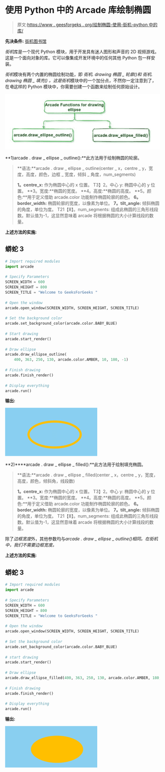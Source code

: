 # 使用 Python 中的 Arcade 库绘制椭圆

> 原文:[https://www . geesforgeks . org/绘制椭圆-使用-街机-python 中的库/](https://www.geeksforgeeks.org/draw-an-ellipse-using-arcade-library-in-python/)

**先决条件:** [街机图书馆](https://www.geeksforgeeks.org/arcade-library-in-python/)

*街机*库是一个现代 Python 模块，用于开发具有迷人图形和声音的 2D 视频游戏。这是一个面向对象的库。它可以像集成开发环境中的任何其他 Python 包一样安装。

*街机*模块有两个内置的椭圆绘制功能，即 *街机. drawing 椭圆 _ 轮廓()*和  街机. drawing 椭圆 _ 填充() 。这是*街机*模块中的一个加分点，不然你一定注意到了，在*龟*这样的 Python 模块中，你需要创建一个函数来绘制任何原始设计。

![](img/8973513a46134e9d029dec5bd3624c20.png)

**1)arcade . draw _ ellipse _ outline():**此方法用于绘制椭圆的轮廓。

> **语法:**arcade . draw _ ellipse _ outline(center _ x，centre _ y，宽度，高度，颜色，边框 _ 宽度，倾斜 _ 角度，num_segments)
> 
> **1。centre_x:** 作为椭圆中心的 x 位置。
> T3】2。中心 y: 椭圆中心的 y 位置。
> **3。宽度:**椭圆的宽度。
> **4。高度:**椭圆的高度。
> **5。颜色:**用于定义借助 arcade.color 功能制作椭圆轮廓的颜色。
> **6。border_width:** 椭圆轮廓的宽度，以像素为单位。
> **7。tilt_angle:** 倾斜椭圆的角度，单位为度。
> T21【8】。num_segments: 组成此椭圆的三角形线段数。默认值为-1，这显然意味着 arcade 将根据椭圆的大小计算线段的数量。

**上述方法的实施:**

## 蟒蛇 3

```py
# Import required modules
import arcade

# Specify Parameters
SCREEN_WIDTH = 600
SCREEN_HEIGHT = 800
SCREEN_TITLE = "Welcome to GeeksForGeeks "

# Open the window
arcade.open_window(SCREEN_WIDTH, SCREEN_HEIGHT, SCREEN_TITLE)

# Set the background color
arcade.set_background_color(arcade.color.BABY_BLUE)

# Start drawing
arcade.start_render()

# Draw ellipse
arcade.draw_ellipse_outline(
    400, 363, 250, 130, arcade.color.AMBER, 10, 180, -1)

# Finish drawing
arcade.finish_render()

# Display everything
arcade.run()
```

**输出:**

![](img/48bc527e04d19b3c37f7cf4884a87b75.png)

**2)****arcade . draw _ ellipse _ filled():**此方法用于绘制填充椭圆。

> **语法:**arcade . draw _ ellipse _ filled(center _ x，centre _ y，宽度，高度，颜色，倾斜角，线段数)
> 
> **1。centre_x:** 作为椭圆中心的 x 位置。
> T3】2。中心 y: 椭圆中心的 y 位置。
> **3。宽度:**椭圆的宽度。
> **4。高度:**椭圆的高度。
> **5。颜色:**用于定义借助 arcade.color 功能制作椭圆轮廓的颜色。
> **6。border_width:** 椭圆轮廓的宽度，以像素为单位。
> **7。tilt_angle:** 倾斜椭圆的角度，单位为度。
> T21【8】。num_segments: 组成此椭圆的三角形线段数。默认值为-1，这显然意味着 arcade 将根据椭圆的大小计算线段的数量。

除了*边框宽度*外，其他参数均与*arcade . draw _ ellipse _ outline()*相同。在*街机中，我们不需要边框宽度。*

**上述方法的实施:**

## 蟒蛇 3

```py
# Import required modules
import arcade

# Specify Parameters
SCREEN_WIDTH = 600
SCREEN_HEIGHT = 800
SCREEN_TITLE = "Welcome to GeeksForGeeks "

# Open the window
arcade.open_window(SCREEN_WIDTH, SCREEN_HEIGHT, SCREEN_TITLE)

# Set the background color
arcade.set_background_color(arcade.color.BABY_BLUE)

# start drawing
arcade.start_render()

# Draw ellipse
arcade.draw_ellipse_filled(400, 363, 250, 130, arcade.color.AMBER, 180, -1)

# Finish drawing
arcade.finish_render()

# Display everything
arcade.run()
```

**输出:**

![](img/2e1c2fcf115a37db485834cba10e3f64.png)